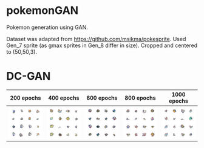 # pokemonGAN
Pokemon generation using GAN.

Dataset was adapted from https://github.com/msikma/pokesprite. Used Gen_7 sprite (as gmax sprites in Gen_8 differ in size). Cropped and centered to (50,50,3).

# DC-GAN
200 epochs | 400 epochs | 600 epochs | 800 epochs | 1000 epochs
:-------------------------:|:-------------------------:|:-------------------------:|:-------------------------:|:-------------------------:
![](https://github.com/ChuinHongYap/pokemonGAN/blob/main/results/dcgan_ep200.png) | ![](https://github.com/ChuinHongYap/pokemonGAN/blob/main/results/dcgan_ep400.png) | ![](https://github.com/ChuinHongYap/pokemonGAN/blob/main/results/dcgan_ep600.png) | ![](https://github.com/ChuinHongYap/pokemonGAN/blob/main/results/dcgan_ep800.png) | ![](https://github.com/ChuinHongYap/pokemonGAN/blob/main/results/dcgan_ep1000.png)
